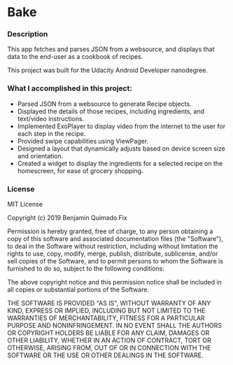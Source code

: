 # Bake

### Description
This app fetches and parses JSON from a websource, and displays that data to the end-user as a cookbook of recipes.

This project was built for the Udacity Android Developer nanodegree.


### What I accomplished in this project:

* Parsed JSON from a websource to generate Recipe objects.
* Displayed the details of those recipes, including ingredients, and text/video instructions.
* Implemented ExoPlayer to display video from the internet to the user for each step in the recipe.
* Provided swipe capabilities using ViewPager.
* Designed a layout that dynamically adjusts based on device screen size and orientation.
* Created a widget to display the ingredients for a selected recipe on the homescreen, for ease of grocery shopping.


### License

MIT License

Copyright (c) 2019 Benjamin Quimado Fix

Permission is hereby granted, free of charge, to any person obtaining a copy
of this software and associated documentation files (the "Software"), to deal
in the Software without restriction, including without limitation the rights
to use, copy, modify, merge, publish, distribute, sublicense, and/or sell
copies of the Software, and to permit persons to whom the Software is
furnished to do so, subject to the following conditions:

The above copyright notice and this permission notice shall be included in all
copies or substantial portions of the Software.

THE SOFTWARE IS PROVIDED "AS IS", WITHOUT WARRANTY OF ANY KIND, EXPRESS OR
IMPLIED, INCLUDING BUT NOT LIMITED TO THE WARRANTIES OF MERCHANTABILITY,
FITNESS FOR A PARTICULAR PURPOSE AND NONINFRINGEMENT. IN NO EVENT SHALL THE
AUTHORS OR COPYRIGHT HOLDERS BE LIABLE FOR ANY CLAIM, DAMAGES OR OTHER
LIABILITY, WHETHER IN AN ACTION OF CONTRACT, TORT OR OTHERWISE, ARISING FROM,
OUT OF OR IN CONNECTION WITH THE SOFTWARE OR THE USE OR OTHER DEALINGS IN THE
SOFTWARE.
